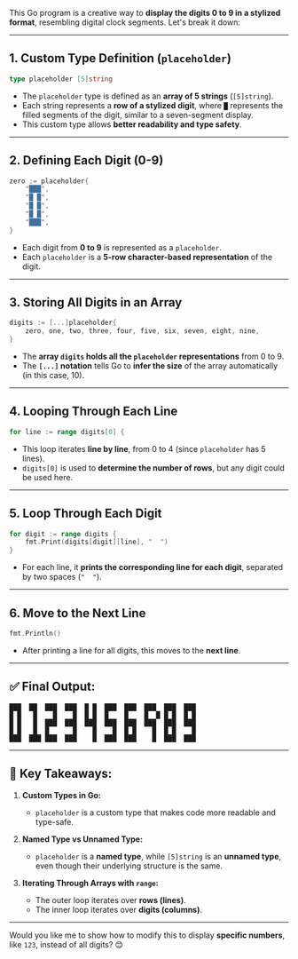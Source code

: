 This Go program is a creative way to **display the digits 0 to 9 in a stylized format**, resembling digital clock segments. Let's break it down:

---

## 1. **Custom Type Definition (`placeholder`)**
```go
type placeholder [5]string
```
- The `placeholder` type is defined as an **array of 5 strings** (`[5]string`).
- Each string represents a **row of a stylized digit**, where `█` represents the filled segments of the digit, similar to a seven-segment display.
- This custom type allows **better readability and type safety**.

---

## 2. **Defining Each Digit (0-9)**
```go
zero := placeholder{
	"███",
	"█ █",
	"█ █",
	"█ █",
	"███",
}
```
- Each digit from **0 to 9** is represented as a `placeholder`.
- Each `placeholder` is a **5-row character-based representation** of the digit.

---

## 3. **Storing All Digits in an Array**
```go
digits := [...]placeholder{
	zero, one, two, three, four, five, six, seven, eight, nine,
}
```
- The **array `digits` holds all the `placeholder` representations** from 0 to 9.
- The **`[...]` notation** tells Go to **infer the size** of the array automatically (in this case, 10).

---

## 4. **Looping Through Each Line**
```go
for line := range digits[0] {
```
- This loop iterates **line by line**, from 0 to 4 (since `placeholder` has 5 lines).
- `digits[0]` is used to **determine the number of rows**, but any digit could be used here.

---

## 5. **Loop Through Each Digit**
```go
for digit := range digits {
	fmt.Print(digits[digit][line], "  ")
}
```
- For each line, it **prints the corresponding line for each digit**, separated by two spaces (`"  "`).

---

## 6. **Move to the Next Line**
```go
fmt.Println()
```
- After printing a line for all digits, this moves to the **next line**.

---

## ✅ **Final Output:**
```
███  ██  ███  ███  █ █  ███  ███  ███  ███  ███  
█ █   █    █    █  █ █  █    █    █  █ █ █  █ █  
█ █   █  ███  ███  ███  ███  ███  ███  ███  ███  
█ █   █  █      █    █    █  █ █    █  █ █    █  
███  ███ ███  ███    █  ███  ███    █  ███  ███  
```

---

## 🎯 **Key Takeaways:**
1. **Custom Types in Go:**
   - `placeholder` is a custom type that makes code more readable and type-safe.
   
2. **Named Type vs Unnamed Type:**
   - `placeholder` is a **named type**, while `[5]string` is an **unnamed type**, even though their underlying structure is the same.

3. **Iterating Through Arrays with `range`:**
   - The outer loop iterates over **rows (lines)**.
   - The inner loop iterates over **digits (columns)**.

---

Would you like me to show how to modify this to display **specific numbers**, like `123`, instead of all digits? 😊